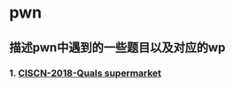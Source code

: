 # pwn
## 描述pwn中遇到的一些题目以及对应的wp
### 1. [CISCN-2018-Quals supermarket](https://github.com/JiaweiHawk/pwn/tree/master/CISCN-2018-Quals%20supermarket)
